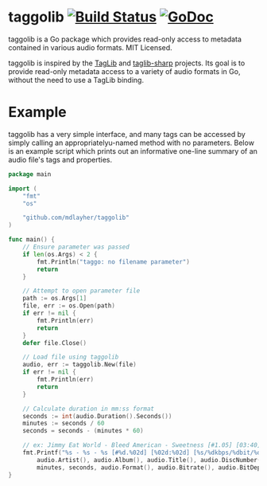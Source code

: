 taggolib [![Build Status](https://travis-ci.org/mdlayher/taggolib.svg?branch=master)](https://travis-ci.org/mdlayher/taggolib) [![GoDoc](http://godoc.org/github.com/mdlayher/taggolib?status.png)](http://godoc.org/github.com/mdlayher/taggolib)
========

taggolib is a Go package which provides read-only access to metadata contained in various audio formats.  MIT Licensed.

taggolib is inspired by the [TagLib](http://taglib.github.io/) and [taglib-sharp](https://github.com/mono/taglib-sharp/)
projects.  Its goal is to provide read-only metadata access to a variety of audio formats in Go, without the need
to use a TagLib binding.

Example
=======

taggolib has a very simple interface, and many tags can be accessed by simply calling an appropriatelyu-named
method with no parameters.  Below is an example script which prints out an informative one-line summary of an
audio file's tags and properties.

```go
package main

import (
	"fmt"
	"os"

	"github.com/mdlayher/taggolib"
)

func main() {
	// Ensure parameter was passed
	if len(os.Args) < 2 {
		fmt.Println("taggo: no filename parameter")
		return
	}

	// Attempt to open parameter file
	path := os.Args[1]
	file, err := os.Open(path)
	if err != nil {
		fmt.Println(err)
		return
	}
	defer file.Close()

	// Load file using taggolib
	audio, err := taggolib.New(file)
	if err != nil {
		fmt.Println(err)
		return
	}

	// Calculate duration in mm:ss format
	seconds := int(audio.Duration().Seconds())
	minutes := seconds / 60
	seconds = seconds - (minutes * 60)

	// ex: Jimmy Eat World - Bleed American - Sweetness [#1.05] [03:40] [FLAC/1016kbps/16bit/44kHz]
	fmt.Printf("%s - %s - %s [#%d.%02d] [%02d:%02d] [%s/%dkbps/%dbit/%dkHz]\n",
		audio.Artist(), audio.Album(), audio.Title(), audio.DiscNumber(), audio.TrackNumber(),
		minutes, seconds, audio.Format(), audio.Bitrate(), audio.BitDepth(), audio.SampleRate()/1000)
}
```
